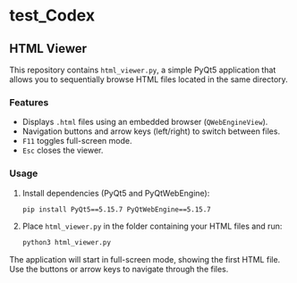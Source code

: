 # test_Codex

## HTML Viewer

This repository contains `html_viewer.py`, a simple PyQt5 application that
allows you to sequentially browse HTML files located in the same directory.

### Features

- Displays `.html` files using an embedded browser (`QWebEngineView`).
- Navigation buttons and arrow keys (left/right) to switch between files.
- `F11` toggles full-screen mode.
- `Esc` closes the viewer.

### Usage

1. Install dependencies (PyQt5 and PyQtWebEngine):

   ```bash
   pip install PyQt5==5.15.7 PyQtWebEngine==5.15.7
   ```

2. Place `html_viewer.py` in the folder containing your HTML files and run:

   ```bash
   python3 html_viewer.py
   ```

The application will start in full-screen mode, showing the first HTML file.
Use the buttons or arrow keys to navigate through the files.

